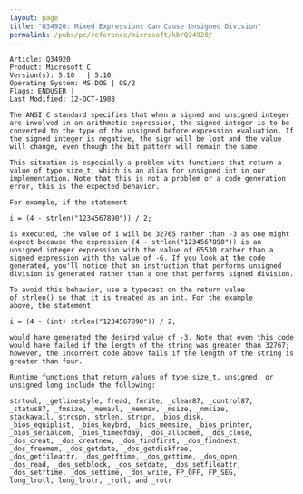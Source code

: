 ```yaml
---
layout: page
title: "Q34920: Mixed Expressions Can Cause Unsigned Division"
permalink: /pubs/pc/reference/microsoft/kb/Q34920/
---
```


	Article: Q34920
	Product: Microsoft C
	Version(s): 5.10   | 5.10
	Operating System: MS-DOS | OS/2
	Flags: ENDUSER |
	Last Modified: 12-OCT-1988
	
	The ANSI C standard specifies that when a signed and unsigned integer
	are involved in an arithmetic expression, the signed integer is to be
	converted to the type of the unsigned before expression evaluation. If
	the signed integer is negative, the sign will be lost and the value
	will change, even though the bit pattern will remain the same.
	
	This situation is especially a problem with functions that return a
	value of type size_t, which is an alias for unsigned int in our
	implementation. Note that this is not a problem or a code generation
	error, this is the expected behavior.
	
	For example, if the statement
	
	i = (4 - strlen("1234567890")) / 2;
	
	is executed, the value of i will be 32765 rather than -3 as one might
	expect because the expression (4 - strlen("1234567890")) is an
	unsigned integer expression with the value of 65530 rather than a
	signed expression with the value of -6. If you look at the code
	generated, you'll notice that an instruction that performs unsigned
	division is generated rather than a one that performs signed division.
	
	To avoid this behavior, use a typecast on the return value
	of strlen() so that it is treated as an int. For the example
	above, the statement
	
	i = (4 - (int) strlen("1234567890")) / 2;
	
	would have generated the desired value of -3. Note that even this code
	would have failed if the length of the string was greater than 32767;
	however, the incorrect code above fails if the length of the string is
	greater than four.
	
	Runtime functions that return values of type size_t, unsigned, or
	unsigned long include the following:
	
	strtoul, _getlinestyle, fread, fwrite, _clear87, _control87,
	_status87, _fmsize, _memavl, _memmax, _msize, _nmsize,
	stackavail, strcspn, strlen, strspn, _bios_disk,
	_bios_equiplist, _bios_keybrd, _bios_memsize, _bios_printer,
	_bios_serialcom, _bios_timeofday, _dos_allocmem, _dos_close,
	_dos_creat, _dos_creatnew, _dos_findfirst, _dos_findnext,
	_dos_freemem, _dos_getdate, _dos_getdiskfree,
	_dos_getfileattr, _dos_getftime, _dos_gettime, _dos_open,
	_dos_read, _dos_setblock, _dos_setdate, _dos_setfileattr,
	_dos_setftime, _dos_settime, _dos_write, FP_OFF, FP_SEG,
	long_lrotl, long_lrotr, _rotl, and _rotr
